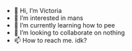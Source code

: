- 👋 Hi, I’m Victoria
- 👀 I’m interested in mans
- 🌱 I’m currently learning how to pee
- 💞️ I’m looking to collaborate on nothing
- 📫 How to reach me. idk?

<!---


--->
